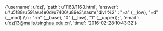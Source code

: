 {'username': u'dzj', 'path': u'1163/1163.html', 'answer': u'\u5f88\u591a\u4e0d\u7406\u89e3\nasm("divl %2" : "=a" (__low), "=d" (__mod)                    \\\n        : "rm" (__base), "0" (__low), "1" (__upper)); ', 'email': u'dzj13@mails.tsinghua.edu.cn', 'time': '2016-02-28:10:43:32'}